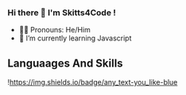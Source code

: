 ### Hi there 👋 I'm Skitts4Code !
- 🧑🏽 Pronouns: He/Him
- 🌱 I’m currently learning Javascript


## Languaages And Skills 
!https://img.shields.io/badge/any_text-you_like-blue


<!--
**skitts4code/skitts4code** is a ✨ _special_ ✨ repository because its `README.md` (this file) appears on your GitHub profile.

Here are some ideas to get you started:

- 🔭 I’m currently working on ...
- 🌱 I’m currently learning ...
- 👯 I’m looking to collaborate on ...
- 🤔 I’m looking for help with ...
- 💬 Ask me about ...
- 📫 How to reach me: ...
- 😄 Pronouns: ...
- ⚡ Fun fact: ...
-->
